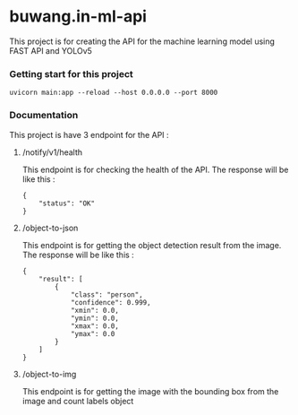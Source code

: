 # buwang.in-ml-api

This project is for creating the API for the machine learning model using FAST API and YOLOv5

### Getting start for this project

```
uvicorn main:app --reload --host 0.0.0.0 --port 8000
```

### Documentation

This project is have 3 endpoint for the API :
1. /notify/v1/health

    This endpoint is for checking the health of the API. The response will be like this :
    ```
    {
        "status": "OK"
    }
    ```

2. /object-to-json

    This endpoint is for getting the object detection result from the image. The response will be like this :
    ```
    {
        "result": [
            {
                "class": "person",
                "confidence": 0.999,
                "xmin": 0.0,
                "ymin": 0.0,
                "xmax": 0.0,
                "ymax": 0.0
            }
        ]
    }
    ```
3. /object-to-img

    This endpoint is for getting the image with the bounding box from the image and count labels object

